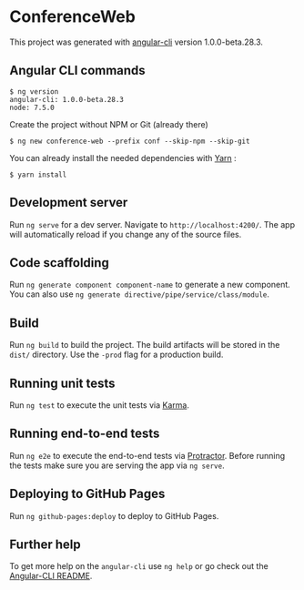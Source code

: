 # ConferenceWeb

This project was generated with [angular-cli](https://github.com/angular/angular-cli) version 1.0.0-beta.28.3.

## Angular CLI commands

```
$ ng version
angular-cli: 1.0.0-beta.28.3
node: 7.5.0
```

Create the project without NPM or Git (already there)

```
$ ng new conference-web --prefix conf --skip-npm --skip-git
```

You can already install the needed dependencies with [Yarn]() : 

```
$ yarn install
```

## Development server
Run `ng serve` for a dev server. Navigate to `http://localhost:4200/`. The app will automatically reload if you change any of the source files.

## Code scaffolding

Run `ng generate component component-name` to generate a new component. You can also use `ng generate directive/pipe/service/class/module`.

## Build

Run `ng build` to build the project. The build artifacts will be stored in the `dist/` directory. Use the `-prod` flag for a production build.

## Running unit tests

Run `ng test` to execute the unit tests via [Karma](https://karma-runner.github.io).

## Running end-to-end tests

Run `ng e2e` to execute the end-to-end tests via [Protractor](http://www.protractortest.org/).
Before running the tests make sure you are serving the app via `ng serve`.

## Deploying to GitHub Pages

Run `ng github-pages:deploy` to deploy to GitHub Pages.

## Further help

To get more help on the `angular-cli` use `ng help` or go check out the [Angular-CLI README](https://github.com/angular/angular-cli/blob/master/README.md).
